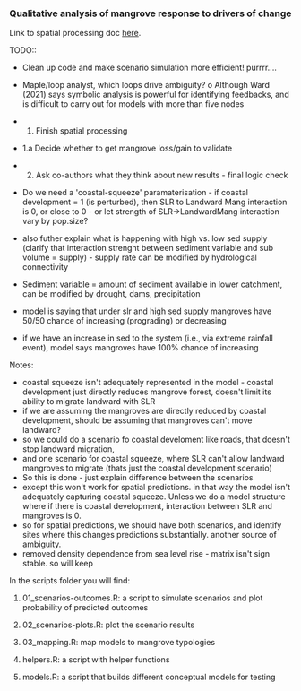 ### Qualitative analysis of mangrove response to drivers of change

Link to spatial processing doc [here](https://mangrove-climate-risk-mapping.netlify.app/).

TODO:: 
- Clean up code and make scenario simulation more efficient! purrrr....
-	Maple/loop analyst, which loops drive ambiguity?
o	Although Ward (2021) says symbolic analysis is powerful for identifying feedbacks, and is difficult to carry out for models with more than five nodes

- 1. Finish spatial processing
- 1.a Decide whether to get mangrove loss/gain to validate

- 2. Ask co-authors what they think about new results - final logic check
- Do we need a 'coastal-squeeze' paramaterisation - if coastal development = 1 (is perturbed),
then SLR to Landward Mang interaction is 0, or close to 0 - or let strength of SLR->LandwardMang interaction vary by pop.size?
- also futher explain what is happening with high vs. low sed supply (clarify that interaction strenght between sediment variable and sub volume = supply) - supply rate can be modified by hydrological connectivity
- Sediment variable = amount of sediment available in lower catchment, can be modified by drought, dams, precipitation
- model is saying that under slr and high sed supply mangroves have 50/50 chance of increasing (prograding) or decreasing
- if we have an increase in sed to the system (i.e., via extreme rainfall event), model says mangroves have 100% chance of increasing

Notes:
- coastal squeeze isn't adequately represented in the model - coastal development just directly reduces mangrove forest, doesn't limit its ability to migrate landward with SLR
- if we are assuming the mangroves are directly reduced by coastal development, should be assuming that mangroves can't move landward? 
- so we could do a scenario fo coastal develoment like roads, that doesn't stop landward migration,
- and one scenario for coastal squeeze, where SLR can't allow landward mangroves to migrate (thats just the coastal development scenario)
- So this is done - just explain difference between the scenarios
- except this won't work for spatial predictions. in that way the model isn't adequately capturing coastal squeeze. Unless we do a model structure where if there is coastal development, interaction between SLR and mangroves is 0.
- so for spatial predictions, we should have both scenarios, and identify sites where this changes predictions substantially. another source of ambiguity.
- removed density dependence from sea level rise - matrix isn't sign stable. so will keep

In the scripts folder you will find:

1. 01_scenarios-outcomes.R: a script to simulate scenarios and plot probability of predicted outcomes

2. 02_scenarios-plots.R: plot the scenario results

3. 03_mapping.R: map models to mangrove typologies

4. helpers.R: a script with helper functions

5. models.R: a script that builds different conceptual models for testing
  
